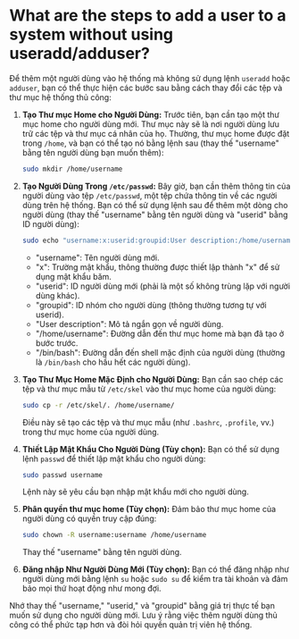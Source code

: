 # What are the steps to add a user to a system without using useradd/adduser?

Để thêm một người dùng vào hệ thống mà không sử dụng lệnh `useradd` hoặc `adduser`, bạn có thể thực hiện các bước sau bằng cách thay đổi các tệp và thư mục hệ thống thủ công:

1. **Tạo Thư mục Home cho Người Dùng:**
Trước tiên, bạn cần tạo một thư mục home cho người dùng mới. Thư mục này sẽ là nơi người dùng lưu trữ các tệp và thư mục cá nhân của họ. Thường, thư mục home được đặt trong `/home`, và bạn có thể tạo nó bằng lệnh sau (thay thế "username" bằng tên người dùng bạn muốn thêm):
    
    ```bash
    sudo mkdir /home/username
    
    ```
    
2. **Tạo Người Dùng Trong `/etc/passwd`:**
Bây giờ, bạn cần thêm thông tin của người dùng vào tệp `/etc/passwd`, một tệp chứa thông tin về các người dùng trên hệ thống. Bạn có thể sử dụng lệnh sau để thêm một dòng cho người dùng (thay thế "username" bằng tên người dùng và "userid" bằng ID người dùng):
    
    ```bash
    sudo echo "username:x:userid:groupid:User description:/home/username:/bin/bash" >> /etc/passwd
    
    ```
    
    - "username": Tên người dùng mới.
    - "x": Trường mật khẩu, thông thường được thiết lập thành "x" để sử dụng mật khẩu băm.
    - "userid": ID người dùng mới (phải là một số không trùng lặp với người dùng khác).
    - "groupid": ID nhóm cho người dùng (thông thường tương tự với userid).
    - "User description": Mô tả ngắn gọn về người dùng.
    - "/home/username": Đường dẫn đến thư mục home mà bạn đã tạo ở bước trước.
    - "/bin/bash": Đường dẫn đến shell mặc định của người dùng (thường là `/bin/bash` cho hầu hết các người dùng).
3. **Tạo Thư Mục Home Mặc Định cho Người Dùng:**
Bạn cần sao chép các tệp và thư mục mẫu từ `/etc/skel` vào thư mục home của người dùng:
    
    ```bash
    sudo cp -r /etc/skel/. /home/username/
    
    ```
    
    Điều này sẽ tạo các tệp và thư mục mẫu (như `.bashrc`, `.profile`, vv.) trong thư mục home của người dùng.
    
4. **Thiết Lập Mật Khẩu Cho Người Dùng (Tùy chọn):**
Bạn có thể sử dụng lệnh `passwd` để thiết lập mật khẩu cho người dùng:
    
    ```bash
    sudo passwd username
    
    ```
    
    Lệnh này sẽ yêu cầu bạn nhập mật khẩu mới cho người dùng.
    
5. **Phân quyền thư mục home (Tùy chọn):**
Đảm bảo thư mục home của người dùng có quyền truy cập đúng:
    
    ```bash
    sudo chown -R username:username /home/username
    
    ```
    
    Thay thế "username" bằng tên người dùng.
    
6. **Đăng nhập Như Người Dùng Mới (Tùy chọn):**
Bạn có thể đăng nhập như người dùng mới bằng lệnh `su` hoặc `sudo su` để kiểm tra tài khoản và đảm bảo mọi thứ hoạt động như mong đợi.

Nhớ thay thế "username," "userid," và "groupid" bằng giá trị thực tế bạn muốn sử dụng cho người dùng mới. Lưu ý rằng việc thêm người dùng thủ công có thể phức tạp hơn và đòi hỏi quyền quản trị viên hệ thống.
